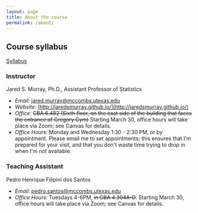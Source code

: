 ```yaml
---
layout: page
title: About the course
permalink: /about/
---
```


## Course syllabus

[Syllabus](../files/syllabus.pdf)

### Instructor
 Jared S. Murray, Ph.D., Assistant Professor of Statistics 

- *Email:* jared.murray@mccombs.utexas.edu
- *Website:* [http://jaredsmurray.github.io/](http://jaredsmurray.github.io/)
- *Office:* ~~CBA 6.482 (Sixth floor, on the east side of the building that faces the entrance of Gregory Gym)~~ Starting March 30, office hours will take place via Zoom; see Canvas for details.
- *Office Hours:* Monday and Wednesday 1:30 - 2:30 PM, or by appointment. Please email me to set appointments; this ensures that I'm prepared for your visit, and that you don't waste time trying to drop in when I'm not available.  

### Teaching Assistant 

Pedro Henrique Filipini dos Santos

- *Email:* pedro.santos@mccombs.utexas.edu
- *Office Hours:* Tuesdays 4-6PM, ~~in CBA 4.304A-D~~.  Starting March 30, office hours will take place via Zoom; see Canvas for details.
